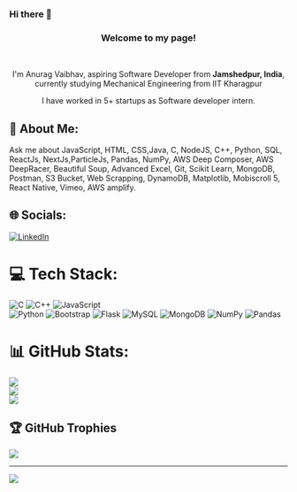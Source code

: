 ### Hi there 👋
<h3 align='center'>Welcome to my page!</h3>
</br> 
<p align='center'>
I'm Anurag Vaibhav, aspiring Software Developer from <b>Jamshedpur, India</b>, currently studying Mechanical Engineering from IIT Kharagpur</p>
<p align='center'>
  I have worked in 5+ startups as Software developer intern.
</p>
<h2> 💫 About Me: </h2>
Ask me about  JavaScript, HTML, CSS,Java, C, NodeJS, C++, Python, SQL, ReactJs, NextJs,ParticleJs, Pandas, NumPy, AWS Deep Composer, AWS DeepRacer, Beautiful Soup, Advanced Excel, Git, Scikit
Learn, MongoDB, Postman, S3 Bucket, Web Scrapping, DynamoDB, Matplotlib, Mobiscroll 5, React Native, Vimeo, AWS amplify.


## 🌐 Socials:
[![LinkedIn](https://img.shields.io/badge/LinkedIn-%230077B5.svg?logo=linkedin&logoColor=white)](https://www.linkedin.com/in/av15/) 

# 💻 Tech Stack:
![C](https://img.shields.io/badge/c-%2300599C.svg?style=for-the-badge&logo=c&logoColor=white) 
![C++](https://img.shields.io/badge/c++-%2300599C.svg?style=for-the-badge&logo=c%2B%2B&logoColor=white) 
![JavaScript](https://img.shields.io/badge/javascript-%23323330.svg?style=for-the-badge&logo=javascript&logoColor=%23F7DF1E)  
![Python](https://img.shields.io/badge/python-3670A0?style=for-the-badge&logo=python&logoColor=ffdd54) 
![Bootstrap](https://img.shields.io/badge/bootstrap-%23563D7C.svg?style=for-the-badge&logo=bootstrap&logoColor=white) 
![Flask](https://img.shields.io/badge/flask-%23000.svg?style=for-the-badge&logo=flask&logoColor=white) 
![MySQL](https://img.shields.io/badge/mysql-%2300f.svg?style=for-the-badge&logo=mysql&logoColor=white) 
![MongoDB](https://img.shields.io/badge/MongoDB-%234ea94b.svg?style=for-the-badge&logo=mongodb&logoColor=white) 
![NumPy](https://img.shields.io/badge/numpy-%23013243.svg?style=for-the-badge&logo=numpy&logoColor=white) 
![Pandas](https://img.shields.io/badge/pandas-%23150458.svg?style=for-the-badge&logo=pandas&logoColor=white) 
# 📊 GitHub Stats:
![](https://github-readme-stats.vercel.app/api?username=Anurag15v&theme=dark&hide_border=false&include_all_commits=false&count_private=false)<br/>
![](https://github-readme-streak-stats.herokuapp.com/?user=Anurag15v&theme=dark&hide_border=false)<br/>
![](https://github-readme-stats.vercel.app/api/top-langs/?username=Anurag15v&theme=dark&hide_border=false&include_all_commits=false&count_private=false&layout=compact)

## 🏆 GitHub Trophies
![](https://github-profile-trophy.vercel.app/?username=Anurag15v&theme=radical&no-frame=false&no-bg=true&margin-w=4)

---
[![](https://visitcount.itsvg.in/api?id=Anurag15v&icon=0&color=0)](https://visitcount.itsvg.in)
